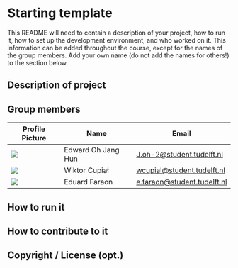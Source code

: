 # Starting template

This README will need to contain a description of your project, how to run it, how to set up the development environment, and who worked on it.
This information can be added throughout the course, except for the names of the group members.
Add your own name (do not add the names for others!) to the section below.

## Description of project

## Group members

| Profile Picture | Name | Email |
|---|---|---|
| ![](https://gitlab.ewi.tudelft.nl/uploads/-/system/user/avatar/5816/avatar.png?width=400) | Edward Oh Jang Hun | J.oh-2@student.tudelft.nl |
| ![](https://gitlab.ewi.tudelft.nl/uploads/-/system/user/avatar/5789/avatar.png?width=400) | Wiktor Cupiał | wcupial@student.tudelft.nl |
|![](https://secure.gravatar.com/avatar/02c6f475180cf71b12eff5f9fb3c36db?s=200&d=identicon)| Eduard Faraon | e.faraon@student.tudelft.nl |

<!-- Instructions (remove once assignment has been completed -->
<!-- - Add (only!) your own name to the table above (use Markdown formatting) -->
<!-- - Mention your *student* email address -->
<!-- - Preferably add a recognizable photo, otherwise add your GitLab photo -->
<!-- - (please make sure the photos have the same size) --> 

## How to run it

## How to contribute to it

## Copyright / License (opt.)
